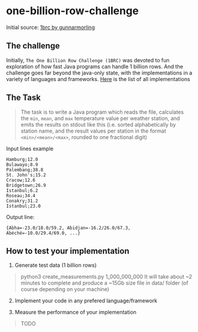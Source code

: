 # one-billion-row-challenge

Initial source: [1brc by gunnarmorling](https://github.com/gunnarmorling/1brc)

## The challenge

Initially, `The One Billion Row Challenge (1BRC)` was devoted to fun exploration of how fast Java programs can handle 1 billion rows.
And the challenge goes far beyond the java-only state, with the implementations in a variety of languages and frameworks. 
[Here](https://github.com/gunnarmorling/1brc/discussions/categories/show-and-tell) is the list of all implementations

## The Task

> The task is to write a Java program which reads the file, calculates the `min`, `mean`, and `max` temperature value per weather station, and emits the results on stdout like this (i.e. sorted alphabetically by station name, and the result values per station in the format `<min>/<mean>/<max>`, rounded to one fractional digit)

Input lines example 
```csv
Hamburg;12.0
Bulawayo;8.9
Palembang;38.8
St. John's;15.2
Cracow;12.6
Bridgetown;26.9
Istanbul;6.2
Roseau;34.4
Conakry;31.2
Istanbul;23.0
```

Output line:
```
{Abha=-23.0/18.0/59.2, Abidjan=-16.2/26.0/67.3, Abéché=-10.0/29.4/69.0, ...}
```

## How to test your implementation

1. Generate test data (1 billion rows)
> python3 create_measurements.py 1_000_000_000
It will take about ~2 minutes to complete and produce a ~15Gb size file in data/ folder  (of course depending on your machine)

2. Implement your code in any prefered language/framework

3. Measure the performance of your implementation
> TODO
